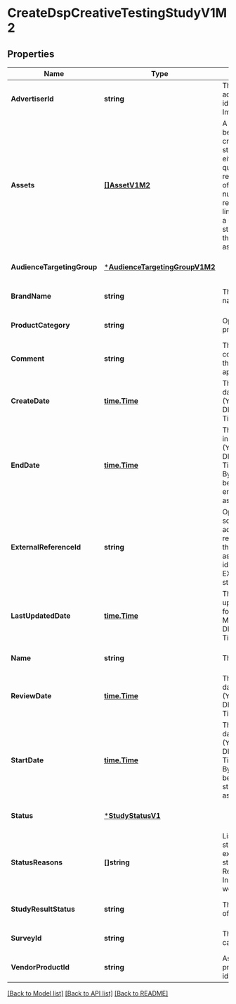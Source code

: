 # CreateDspCreativeTestingStudyV1M2

## Properties
Name | Type | Description | Notes
------------ | ------------- | ------------- | -------------
**AdvertiserId** | **string** | The associated advertiser identifier. Immutable field. | [optional] [default to null]
**Assets** | [**[]AssetV1M2**](AssetV1M2.md) | A list of assets to be used for the creative testing study as part of either the survey question or the response. In case of API responses, number of assets returned would be limited to 10 even if a creative testing study has more than 10 assets associated with it. | [optional] [default to null]
**AudienceTargetingGroup** | [***AudienceTargetingGroupV1M2**](AudienceTargetingGroupV1M2.md) |  | [optional] [default to null]
**BrandName** | **string** | The study brand name. | [optional] [default to null]
**ProductCategory** | **string** | Optional study product category. | [optional] [default to null]
**Comment** | **string** | The approver&#x27;s comment on why the study is approved/rejected. | [optional] [default to null]
**CreateDate** | [**time.Time**](time.Time.md) | The study creation date in ISO format (YYYY-MM-DDThh:mm:ssTZD). Timezone is UTC. | [optional] [default to null]
**EndDate** | [**time.Time**](time.Time.md) | The study end date in ISO format (YYYY-MM-DDThh:mm:ssTZD). Timezone is UTC. By default this will be the latest endDate of the associated orders. | [optional] [default to null]
**ExternalReferenceId** | **string** | Optional field. For some vendors, advertisers are required to provide this vendor assigned reference identifier for EXTERNAL_BILLING studies. | [optional] [default to null]
**LastUpdatedDate** | [**time.Time**](time.Time.md) | The study last updated date in ISO format (YYYY-MM-DDThh:mm:ssTZD). Timezone is UTC. | [optional] [default to null]
**Name** | **string** | The study name. | [optional] [default to null]
**ReviewDate** | [**time.Time**](time.Time.md) | The study review date in ISO format (YYYY-MM-DDThh:mm:ssTZD). Timezone is UTC. | [optional] [default to null]
**StartDate** | [**time.Time**](time.Time.md) | The study start date in ISO format (YYYY-MM-DDThh:mm:ssTZD). Timezone is UTC. By default this will be the earliest startDate of the associated orders. | [optional] [default to null]
**Status** | [***StudyStatusV1**](StudyStatusV1.md) |  | [optional] [default to null]
**StatusReasons** | **[]string** | List of reasons for study status. For example, when study is marked Rejected or Ineligible, this field would be available. | [optional] [default to null]
**StudyResultStatus** | **string** | The status of result of the study. | [optional] [default to null]
**SurveyId** | **string** | The study survey canonical identifier. | [optional] [default to null]
**VendorProductId** | **string** | Associated vendor product canonical identifier. | [optional] [default to null]

[[Back to Model list]](../README.md#documentation-for-models) [[Back to API list]](../README.md#documentation-for-api-endpoints) [[Back to README]](../README.md)

